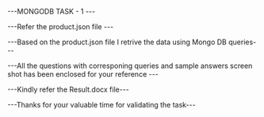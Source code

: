 ---MONGODB TASK - 1 ---

---Refer the product.json file ---

---Based on the product.json file I retrive the data using Mongo DB queries---

---All the questions with corresponing queries and sample answers screen shot has been enclosed for your reference ---

---Kindly refer the Result.docx file---

---Thanks for your valuable time for validating the task---